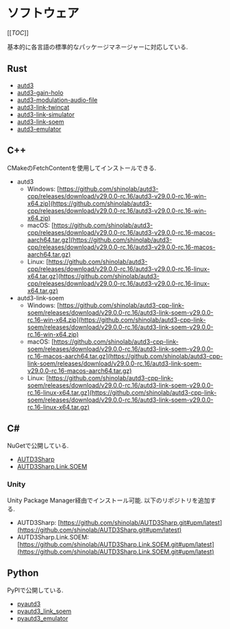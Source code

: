 # ソフトウェア

[[_TOC_]]

基本的に各言語の標準的なパッケージマネージャーに対応している.

## Rust

- [autd3](https://crates.io/crates/autd3)
- [autd3-gain-holo](https://crates.io/crates/autd3-gain-holo)
- [autd3-modulation-audio-file](https://crates.io/crates/autd3-modulation-audio-file)
- [autd3-link-twincat](https://crates.io/crates/autd3-link-twincat)
- [autd3-link-simulator](https://crates.io/crates/autd3-link-simulator)
- [autd3-link-soem](https://crates.io/crates/autd3-link-soem)
- [autd3-emulator](https://crates.io/crates/autd3-emulator)

## C++

CMakeのFetchContentを使用してインストールできる.

- autd3
    - Windows: [https://github.com/shinolab/autd3-cpp/releases/download/v29.0.0-rc.16/autd3-v29.0.0-rc.16-win-x64.zip](https://github.com/shinolab/autd3-cpp/releases/download/v29.0.0-rc.16/autd3-v29.0.0-rc.16-win-x64.zip)
    - macOS: [https://github.com/shinolab/autd3-cpp/releases/download/v29.0.0-rc.16/autd3-v29.0.0-rc.16-macos-aarch64.tar.gz](https://github.com/shinolab/autd3-cpp/releases/download/v29.0.0-rc.16/autd3-v29.0.0-rc.16-macos-aarch64.tar.gz)
    - Linux: [https://github.com/shinolab/autd3-cpp/releases/download/v29.0.0-rc.16/autd3-v29.0.0-rc.16-linux-x64.tar.gz](https://github.com/shinolab/autd3-cpp/releases/download/v29.0.0-rc.16/autd3-v29.0.0-rc.16-linux-x64.tar.gz)
- autd3-link-soem
    - Windows: [https://github.com/shinolab/autd3-cpp-link-soem/releases/download/v29.0.0-rc.16/autd3-link-soem-v29.0.0-rc.16-win-x64.zip](https://github.com/shinolab/autd3-cpp-link-soem/releases/download/v29.0.0-rc.16/autd3-link-soem-v29.0.0-rc.16-win-x64.zip)
    - macOS: [https://github.com/shinolab/autd3-cpp-link-soem/releases/download/v29.0.0-rc.16/autd3-link-soem-v29.0.0-rc.16-macos-aarch64.tar.gz](https://github.com/shinolab/autd3-cpp-link-soem/releases/download/v29.0.0-rc.16/autd3-link-soem-v29.0.0-rc.16-macos-aarch64.tar.gz)
    - Linux: [https://github.com/shinolab/autd3-cpp-link-soem/releases/download/v29.0.0-rc.16/autd3-link-soem-v29.0.0-rc.16-linux-x64.tar.gz](https://github.com/shinolab/autd3-cpp-link-soem/releases/download/v29.0.0-rc.16/autd3-link-soem-v29.0.0-rc.16-linux-x64.tar.gz)

## C#

NuGetで公開している.

- [AUTD3Sharp](https://www.nuget.org/packages/AUTD3Sharp)
- [AUTD3Sharp.Link.SOEM](https://www.nuget.org/packages/AUTD3Sharp.Link.SOEM)

### Unity

Unity Package Manager経由でインストール可能.
以下のリポジトリを追加する.
- AUTD3Sharp: [https://github.com/shinolab/AUTD3Sharp.git#upm/latest](https://github.com/shinolab/AUTD3Sharp.git#upm/latest)
- AUTD3Sharp.Link.SOEM: [https://github.com/shinolab/AUTD3Sharp.Link.SOEM.git#upm/latest](https://github.com/shinolab/AUTD3Sharp.Link.SOEM.git#upm/latest)

## Python

PyPIで公開している.

- [pyautd3](https://pypi.org/project/pyautd3/)
- [pyautd3_link_soem](https://pypi.org/project/pyautd3_link_soem/)
- [pyautd3_emulator](https://pypi.org/project/pyautd3_emulator/)